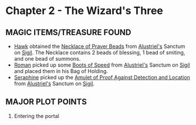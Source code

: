 # Chapter 2 - The Wizard's Three

## MAGIC ITEMS/TREASURE FOUND
- [Hawk](<../PC's/Hawk.html>) obtained the [Necklace of Prayer Beads](https://www.dndbeyond.com/magic-items/9228862-necklace-of-prayer-beads) from [Alustriel's](<../NPC's/Alustriel Silverhand.html>) Sanctum on [Sigil](<../LOCATIONS/Sigil.html>). The Necklace contains 2 beads of blessing, 1 bead of smiting, and one bead of summons.
- [Roman](<../PC's/Roman.html>) picked up some [Boots of Speed](https://www.dndbeyond.com/magic-items/4589-boots-of-speed) from [Alustriel's](<../NPC's/Alustriel Silverhand.html>) Sanctum on [Sigil](<../LOCATIONS/Sigil.html>) and placed them in his Bag of Holding.
- [Seraphine](<../PC's/Seraphine.html>) picked up the [Amulet of Proof Against Detection and Location](https://www.dndbeyond.com/magic-items/4569-amulet-of-proof-against-detection-and-location) from [Alustriel's](<../NPC's/Alustriel Silverhand.html>) Sanctum on [Sigil](<../LOCATIONS/Sigil.html>).

## MAJOR PLOT POINTS
1. Entering the portal 